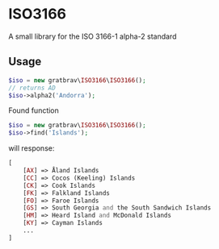 # ISO3166

A small library for the ISO 3166-1 alpha-2 standard

## Usage

```php
$iso = new gratbrav\ISO3166\ISO3166();
// returns AD
$iso->alpha2('Andorra');
```

Found function
```php
$iso = new gratbrav\ISO3166\ISO3166();
$iso->find('Islands');
```
will response:
```php
[
    [AX] => Åland Islands
    [CC] => Cocos (Keeling) Islands
    [CK] => Cook Islands
    [FK] => Falkland Islands
    [FO] => Faroe Islands
    [GS] => South Georgia and the South Sandwich Islands
    [HM] => Heard Island and McDonald Islands
    [KY] => Cayman Islands
    ...
]
```
